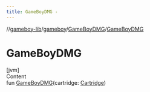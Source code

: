 ```yaml
---
title: GameBoyDMG -
---
```

//[gameboy-lib](../../index.md)/[gameboy](../index.md)/[GameBoyDMG](index.md)/[GameBoyDMG](-game-boy-d-m-g.md)



# GameBoyDMG  
[jvm]  
Content  
fun [GameBoyDMG](-game-boy-d-m-g.md)(cartridge: [Cartridge](../../gameboy.memory.cartridge/-cartridge/index.md))  



